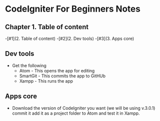 # CodeIgniter For Beginners Notes

## <a name="1. Table-of-Content"></a>Chapter 1. Table of content

-[#1](2. Table of content)
-[#2](2. Dev tools)
-[#3](3. Apps core)
  

## <a name="2"></a> Dev tools

- Get the following
  - Atom - This opens the app for editing
  - SmartGit - This commits the app to GitHUb
  - Xampp - This runs the app
  
## <a name="3"></a> Apps core

- Download the version of CodeIgniter you want (we will be using v.3.0.1) commit it add it as a project folder to Atom and test it in Xampp.


